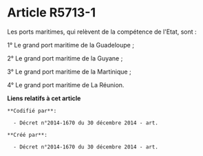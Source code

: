 # Article R5713-1

Les ports maritimes, qui relèvent de la compétence de l'Etat, sont :

1° Le grand port maritime de la Guadeloupe ;

2° Le grand port maritime de la Guyane ;

3° Le grand port maritime de la Martinique ;

4° Le grand port maritime de La Réunion.

**Liens relatifs à cet article**

	**Codifié par**:

	  - Décret n°2014-1670 du 30 décembre 2014 - art.

	**Créé par**:

	  - Décret n°2014-1670 du 30 décembre 2014 - art.
